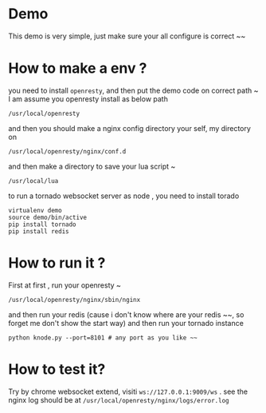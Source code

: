 # Demo

This demo is very simple, just make sure your all configure is correct ~~


How to make a env ?
==================

you need to install `openresty`, and then put the demo code on correct path ~
I am assume you openresty install as below path
    
    /usr/local/openresty

and then you should make a nginx config directory your self, my directory on
    
    /usr/local/openresty/nginx/conf.d

and then make a directory to save your lua script ~

    /usr/local/lua

to run a tornado websocket server as node , you need to install torado 

    virtualenv demo
    source demo/bin/active
    pip install tornado
    pip install redis

How to run it ?
===============

First at first , run your openresty ~

    /usr/local/openresty/nginx/sbin/nginx

and then run your redis (cause i don't know where are your redis ~~, so forget me
don't show the start way) and then run your tornado instance
        
    python knode.py --port=8101 # any port as you like ~~

# How to test it?

Try by chrome websocket extend, visiti `ws://127.0.0.1:9009/ws` . see the nginx log
should be at `/usr/local/openresty/nginx/logs/error.log` 
